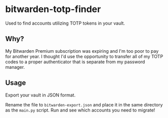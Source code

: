 # bitwarden-totp-finder

Used to find accounts utilizing TOTP tokens in your vault.

## Why?

My Bitwarden Premium subscription was expiring and I'm too poor to pay for another year. I thought I'd use the opportunity to transfer all of my TOTP codes to a proper authenticator that is separate from my password manager.

## Usage

Export your vault in JSON format.

Rename the file to `bitwarden-export.json` and place it in the same directory as the `main.py` script. Run and see which accounts you need to migrate!